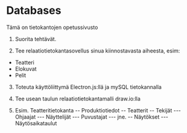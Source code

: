 # Databases  
Tämä on tietokantojen opetussivusto

1. Suorita tehtävät.

2. Tee relaatiotietokantasovellus sinua kiinnostavasta aiheesta, esim:
- Teatteri
- Elokuvat
- Pelit

3. Toteuta käyttöliittymä Electron.js:llä ja mySQL tietokannalla

4. Tee usean taulun relaatiotietokantamalli draw.io:lla

5.  Esim. Teatteritietokanta
-- Produktiotiedot
-- Teatterit
-- Tekijät
--- Ohjaajat
--- Näyttelijät
--- Puvustajat
--- jne.
-- Näytökset
--- Näytösaikataulut
